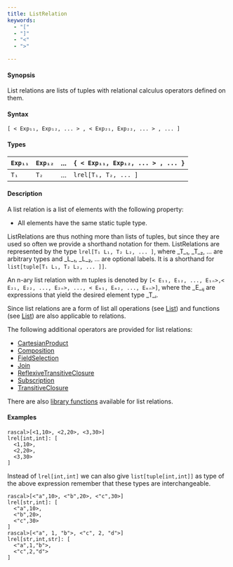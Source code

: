 ```yaml
---
title: ListRelation
keywords:
  - "["
  - "]"
  - "<"
  - ">"

---
```


#### Synopsis

List relations are lists of tuples with relational calculus operators defined on them.

#### Syntax

`[ < Exp₁₁, Exp₁₂, ... > , < Exp₂₁, Exp₂₂, ... > , ... ]`

#### Types

| `Exp₁₁` |  `Exp₁₂` |  ...  | `{ < Exp₁₁, Exp₁₂, ... > , ... }`   |
| --- | --- | --- | --- |
| `T₁`    |    `T₂`  |  ...  |  `lrel[T₁, T₂, ... ]`               |


#### Description

A list relation is a list of elements with the following property:

*  All elements have the same static tuple type.


ListRelations are thus nothing more than lists of tuples, but since they are used so often we provide a shorthand notation for them.
ListRelations are represented by the type `lrel[T₁ L₁, T₂ L₂, ... ]`, where _T_₁, _T_₂, ... are arbitrary types and
_L_₁, _L_₂, ... are optional labels. It is a shorthand for `list[tuple[T₁ L₁, T₂ L₂, ... ]]`.

An n-ary list relation with m tuples is denoted by
 `[< E₁₁, E₁₂, ..., E₁ₙ>,< E₂₁, E₂₂, ..., E₂ₙ>, ..., < Eₘ₁, Eₘ₂, ..., Eₘₙ>]`, 
where the _E_ᵢⱼ are expressions that yield the desired element type _T_ᵢ.

Since list relations are a form of list all operations (see [List](../../../../Rascal/Expressions/Values/List/index.md)) and functions
(see [List](../../../../Library/List.md)) are also applicable to relations.

The following additional operators are provided for list relations:
* [CartesianProduct](../../../../Rascal/Expressions/Values/ListRelation/CartesianProduct/index.md)
* [Composition](../../../../Rascal/Expressions/Values/ListRelation/Composition/index.md)
* [FieldSelection](../../../../Rascal/Expressions/Values/ListRelation/FieldSelection/index.md)
* [Join](../../../../Rascal/Expressions/Values/ListRelation/Join/index.md)
* [ReflexiveTransitiveClosure](../../../../Rascal/Expressions/Values/ListRelation/ReflexiveTransitiveClosure/index.md)
* [Subscription](../../../../Rascal/Expressions/Values/ListRelation/Subscription/index.md)
* [TransitiveClosure](../../../../Rascal/Expressions/Values/ListRelation/TransitiveClosure/index.md)

There are also [library functions](../../../../Library/ListRelation.md) available for list relations.


#### Examples


```rascal-shell 
rascal>[<1,10>, <2,20>, <3,30>]
lrel[int,int]: [
  <1,10>,
  <2,20>,
  <3,30>
]
```

Instead of `lrel[int,int]` we can also give `list[tuple[int,int]]` as type of the above expression
remember that these types are interchangeable.


```rascal-shell ,continue
rascal>[<"a",10>, <"b",20>, <"c",30>]
lrel[str,int]: [
  <"a",10>,
  <"b",20>,
  <"c",30>
]
rascal>[<"a", 1, "b">, <"c", 2, "d">]
lrel[str,int,str]: [
  <"a",1,"b">,
  <"c",2,"d">
]
```


